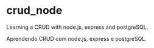 # crud_node
Learning a CRUD with node.js, express and postgreSQL.

Aprendendo CRUD com node.js, express e postgreSQL.
